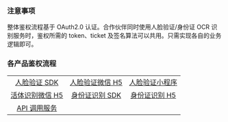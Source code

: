 ### 注意事项
整体鉴权流程基于 OAuth2.0 认证。合作伙伴同时使用人脸验证/身份证 OCR 识别服务时，鉴权所需的 token、ticket 及签名算法可以共用。只需实现各自的业务逻辑即可。

### 各产品鉴权流程


<table align="center">
<tbody align="center">

<tr>
<td><a href="">人脸验证 SDK</a></td>
<td><a href="">人脸验证微信 H5</a></td>
<td><a href="">人脸验证小程序</a></td>
</tr>
<tr>
<td><a href="">活体识别微信 H5</a></td>
<td><a href="">身份证识别 SDK</a></td>
<td><a href="">身份证识别 H5</a></td>
</tr>
<tr>
<td><a href="">API 调用服务</a></td>
</tr>
</tbody>
</table>

<!---
以下为备用，内容将不会在文档内显示

[人脸验证 SDK]()

[人脸验证微信 H5]()

[人脸验证小程序]()

[活体识别微信 H5]()

[身份证识别 SDK]()

[身份证识别 H5]()

[API 调用服务]()
-->